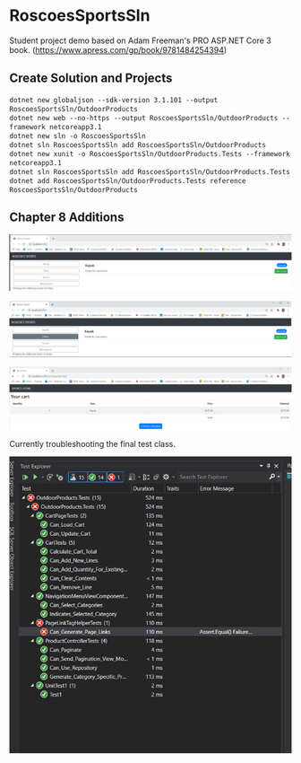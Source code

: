 # RoscoesSportsSln
Student project demo based on Adam Freeman's PRO ASP.NET Core 3 book. (https://www.apress.com/gp/book/9781484254394)

## Create Solution and Projects


    dotnet new globaljson --sdk-version 3.1.101 --output RoscoesSportsSln/OutdoorProducts
    dotnet new web --no-https --output RoscoesSportsSln/OutdoorProducts --framework netcoreapp3.1
    dotnet new sln -o RoscoesSportsSln
    dotnet sln RoscoesSportsSln add RoscoesSportsSln/OutdoorProducts 
    dotnet new xunit -o RoscoesSportsSln/OutdoorProducts.Tests --framework netcoreapp3.1
    dotnet sln RoscoesSportsSln add RoscoesSportsSln/OutdoorProducts.Tests 
    dotnet add RoscoesSportsSln/OutdoorProducts.Tests reference RoscoesSportsSln/OutdoorProducts 

## Chapter 8 Additions

![Image1](https://github.com/RJTveit/RoscoesSportsSln/blob/master/Screenshots/Sports%20Store%201.png)

![Image2](https://github.com/RJTveit/RoscoesSportsSln/blob/master/Screenshots/Sports%20Store%202.png)

![Image3](https://github.com/RJTveit/RoscoesSportsSln/blob/master/Screenshots/Sports%20Store%203.png)

Currently troubleshooting the final test class.

![Image4](https://github.com/RJTveit/RoscoesSportsSln/blob/master/Screenshots/Sports%20Store%204.png)
